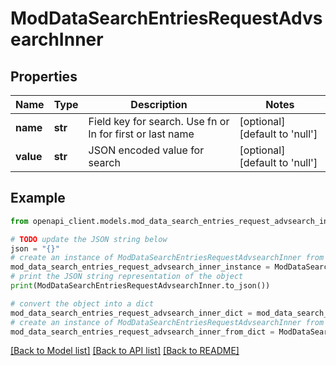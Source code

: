 # ModDataSearchEntriesRequestAdvsearchInner


## Properties

Name | Type | Description | Notes
------------ | ------------- | ------------- | -------------
**name** | **str** | Field key for search.                                                             Use fn or ln for first or last name | [optional] [default to 'null']
**value** | **str** | JSON encoded value for search | [optional] [default to 'null']

## Example

```python
from openapi_client.models.mod_data_search_entries_request_advsearch_inner import ModDataSearchEntriesRequestAdvsearchInner

# TODO update the JSON string below
json = "{}"
# create an instance of ModDataSearchEntriesRequestAdvsearchInner from a JSON string
mod_data_search_entries_request_advsearch_inner_instance = ModDataSearchEntriesRequestAdvsearchInner.from_json(json)
# print the JSON string representation of the object
print(ModDataSearchEntriesRequestAdvsearchInner.to_json())

# convert the object into a dict
mod_data_search_entries_request_advsearch_inner_dict = mod_data_search_entries_request_advsearch_inner_instance.to_dict()
# create an instance of ModDataSearchEntriesRequestAdvsearchInner from a dict
mod_data_search_entries_request_advsearch_inner_from_dict = ModDataSearchEntriesRequestAdvsearchInner.from_dict(mod_data_search_entries_request_advsearch_inner_dict)
```
[[Back to Model list]](../README.md#documentation-for-models) [[Back to API list]](../README.md#documentation-for-api-endpoints) [[Back to README]](../README.md)


